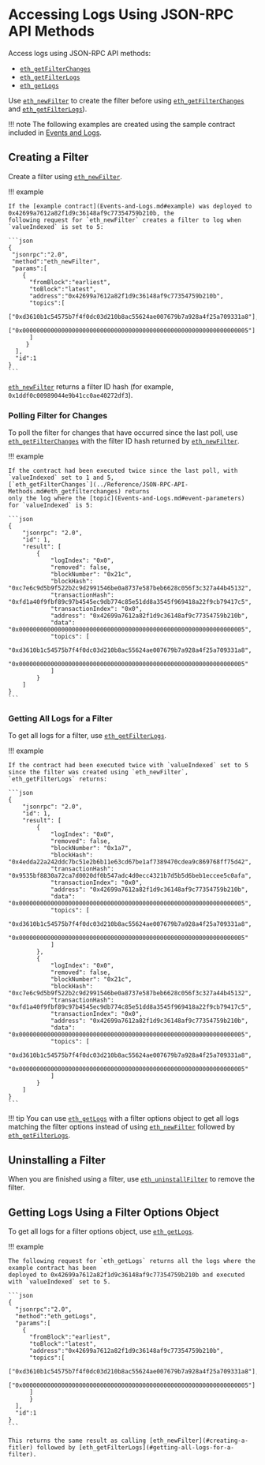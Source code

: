 # Accessing Logs Using JSON-RPC API Methods

Access logs using JSON-RPC API methods:
 
* [`eth_getFilterChanges`](../Reference/JSON-RPC-API-Methods.md#eth_getfilterchanges)
* [`eth_getFilterLogs`](../Reference/JSON-RPC-API-Methods.md#eth_getfilterlogs)
* [`eth_getLogs`](../Reference/JSON-RPC-API-Methods.md#eth_getlogs)

Use [`eth_newFilter`](../Reference/JSON-RPC-API-Methods.md#eth_newfilter) to create the filter before
using [`eth_getFilterChanges`](../Reference/JSON-RPC-API-Methods.md#eth_getfilterchanges) and [`eth_getFilterLogs`](../Reference/JSON-RPC-API-Methods.md#eth_getfilterlogs)). 

!!! note
    The following examples are created using the sample contract included in [Events and Logs](Events-and-Logs.md). 

## Creating a Filter

Create a filter using [`eth_newFilter`](../Reference/JSON-RPC-API-Methods.md#eth_newfilter). 

!!! example
    
    If the [example contract](Events-and-Logs.md#example) was deployed to 0x42699a7612a82f1d9c36148af9c77354759b210b, the 
    following request for `eth_newFilter` creates a filter to log when `valueIndexed` is set to 5: 
    
    ```json
    {
     "jsonrpc":"2.0",
     "method":"eth_newFilter",
     "params":[
        {
          "fromBlock":"earliest", 
          "toBlock":"latest", 
          "address":"0x42699a7612a82f1d9c36148af9c77354759b210b", 
          "topics":[
              ["0xd3610b1c54575b7f4f0dc03d210b8ac55624ae007679b7a928a4f25a709331a8"], 
              ["0x0000000000000000000000000000000000000000000000000000000000000005"]
          ]
         }
      ],
      "id":1
    }
    ```
        
[`eth_newFilter`](../Reference/JSON-RPC-API-Methods.md#eth_newfilter) returns a filter ID hash (for example, `0x1ddf0c00989044e9b41cc0ae40272df3`). 

### Polling Filter for Changes

To poll the filter for changes that have occurred since the last poll, use [`eth_getFilterChanges`](../Reference/JSON-RPC-API-Methods.md#eth_getfilterchanges)
with the filter ID hash returned by [`eth_newFilter`](../Reference/JSON-RPC-API-Methods.md#eth_newfilter). 

!!! example 
    
    If the contract had been executed twice since the last poll, with `valueIndexed` set to 1 and 5, 
    [`eth_getFilterChanges`](../Reference/JSON-RPC-API-Methods.md#eth_getfilterchanges) returns
    only the log where the [topic](Events-and-Logs.md#event-parameters) for `valueIndexed` is 5: 
    
    ```json
    {
        "jsonrpc": "2.0",
        "id": 1,
        "result": [
            {
                "logIndex": "0x0",
                "removed": false,
                "blockNumber": "0x21c",
                "blockHash": "0xc7e6c9d5b9f522b2c9d2991546be0a8737e587beb6628c056f3c327a44b45132",
                "transactionHash": "0xfd1a40f9fbf89c97b4545ec9db774c85e51dd8a3545f969418a22f9cb79417c5",
                "transactionIndex": "0x0",
                "address": "0x42699a7612a82f1d9c36148af9c77354759b210b",
                "data": "0x0000000000000000000000000000000000000000000000000000000000000005",
                "topics": [
                    "0xd3610b1c54575b7f4f0dc03d210b8ac55624ae007679b7a928a4f25a709331a8",
                    "0x0000000000000000000000000000000000000000000000000000000000000005"
                ]
            }
        ]
    }
    ```

### Getting All Logs for a Filter

To get all logs for a filter, use [`eth_getFilterLogs`](../Reference/JSON-RPC-API-Methods.md#eth_getfilterlogs). 

!!! example
    
    If the contract had been executed twice with `valueIndexed` set to 5 since the filter was created using `eth_newFilter`,
    `eth_getFilterLogs` returns: 
    
    ```json
    {
        "jsonrpc": "2.0",
        "id": 1,
        "result": [
            {
                "logIndex": "0x0",
                "removed": false,
                "blockNumber": "0x1a7",
                "blockHash": "0x4edda22a242ddc7bc51e2b6b11e63cd67be1af7389470cdea9c869768ff75d42",
                "transactionHash": "0x9535bf8830a72ca7d0020df0b547adc4d0ecc4321b7d5b5d6beb1eccee5c0afa",
                "transactionIndex": "0x0",
                "address": "0x42699a7612a82f1d9c36148af9c77354759b210b",
                "data": "0x0000000000000000000000000000000000000000000000000000000000000005",
                "topics": [
                    "0xd3610b1c54575b7f4f0dc03d210b8ac55624ae007679b7a928a4f25a709331a8",
                    "0x0000000000000000000000000000000000000000000000000000000000000005"
                ]
            },
            {
                "logIndex": "0x0",
                "removed": false,
                "blockNumber": "0x21c",
                "blockHash": "0xc7e6c9d5b9f522b2c9d2991546be0a8737e587beb6628c056f3c327a44b45132",
                "transactionHash": "0xfd1a40f9fbf89c97b4545ec9db774c85e51dd8a3545f969418a22f9cb79417c5",
                "transactionIndex": "0x0",
                "address": "0x42699a7612a82f1d9c36148af9c77354759b210b",
                "data": "0x0000000000000000000000000000000000000000000000000000000000000005",
                "topics": [
                    "0xd3610b1c54575b7f4f0dc03d210b8ac55624ae007679b7a928a4f25a709331a8",
                    "0x0000000000000000000000000000000000000000000000000000000000000005"
                ]
            }
        ]
    }
    ```
    
!!! tip 
    You can use [`eth_getLogs`](#getting-logs-using-a-filter-options-object) with a filter options object 
    to get all logs matching the filter options instead of using [`eth_newFilter`](../Reference/JSON-RPC-API-Methods.md#eth_newfilter)
    followed by [`eth_getFilterLogs`](../Reference/JSON-RPC-API-Methods.md#eth_getfilterlogs). 
    
## Uninstalling a Filter

When you are finished using a filter, use [`eth_uninstallFilter`](../Reference/JSON-RPC-API-Methods.md#eth_uninstallfilter) to remove the filter.     
    
## Getting Logs Using a Filter Options Object 

To get all logs for a filter options object, use [`eth_getLogs`](../Reference/JSON-RPC-API-Methods.md#eth_getlogs).   

!!! example 

    The following request for `eth_getLogs` returns all the logs where the example contract has been 
    deployed to 0x42699a7612a82f1d9c36148af9c77354759b210b and executed with `valueIndexed` set to 5.
    
    ```json
    {
      "jsonrpc":"2.0",
      "method":"eth_getLogs",
      "params":[
        {
          "fromBlock":"earliest", 
          "toBlock":"latest", 
          "address":"0x42699a7612a82f1d9c36148af9c77354759b210b", 
          "topics":[
            ["0xd3610b1c54575b7f4f0dc03d210b8ac55624ae007679b7a928a4f25a709331a8"], 
            ["0x0000000000000000000000000000000000000000000000000000000000000005"]
          ]
    	  }
      ], 
      "id":1
    }
    ``` 
    
    This returns the same result as calling [eth_newFilter](#creating-a-fitler) followed by [eth_getFilterLogs](#getting-all-logs-for-a-filter). 

